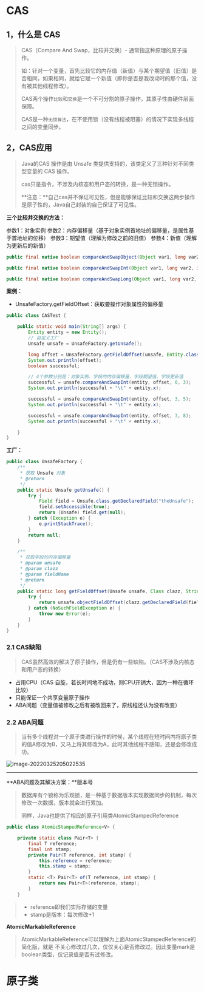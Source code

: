 # CAS

## 1，什么是 CAS

>   CAS（Compare And Swap，比较并交换）- 通常指这种原理的原子操作。
>
>   如：针对一个变量，首先比较它的内存值（新值）与某个期望值（旧值）是否相同，如果相同，就给它赋一个新值（即你是否是我改动时的那个值，没有被其他线程修改）。
>
>   CAS两个操作`比较`和`交换`是一个不可分割的原子操作，其原子性由硬件层面保障。
>
>   CAS是一种`无锁算法`，在不使用锁（没有线程被阻塞）的情况下实现多线程之间的变量同步。



## 2，CAS应用

>   Java的CAS 操作是由 Unsafe 类提供支持的，该类定义了三种针对不同类型变量的 CAS 操作。
>
>   cas只是指令，不涉及内核态和用户态的转换，是一种无锁操作。
>
>   **注意：**自己cas并不保证可见性，但是能够保证比较和交换这两步操作是原子性的，Java自己封装的自己保证了可见性。

**三个比较并交换的方法：**

 参数1：对象实例
 参数2：内存偏移量（基于对象实例首地址的偏移量，是属性基于首地址的位移）
 参数3：期望值（理解为修改之前的旧值）
 参数4：新值（理解为更新后的新值）

```java
public final native boolean compareAndSwapObject(Object var1, long var2, Object var4, Object var5);

public final native boolean compareAndSwapInt(Object var1, long var2, int var4, int var5);

public final native boolean compareAndSwapLong(Object var1, long var2, long var4, long var6);
```

**案例：**

*    UnsafeFactory.getFieldOffset：获取要操作对象属性的偏移量

```java
public class CASTest {

    public static void main(String[] args) {
        Entity entity = new Entity();
		// 自定义工厂
        Unsafe unsafe = UnsafeFactory.getUnsafe();

        long offset = UnsafeFactory.getFieldOffset(unsafe, Entity.class, "x");
        System.out.println(offset);
        boolean successful;

        // 4个参数分别是：对象实例、字段的内存偏移量、字段期望值、字段更新值
        successful = unsafe.compareAndSwapInt(entity, offset, 0, 3);
        System.out.println(successful + "\t" + entity.x);

        successful = unsafe.compareAndSwapInt(entity, offset, 3, 5);
        System.out.println(successful + "\t" + entity.x);

        successful = unsafe.compareAndSwapInt(entity, offset, 3, 8);
        System.out.println(successful + "\t" + entity.x);

    }   
}
```

**工厂：**

```java
public class UnsafeFactory {
    /**
     * 获取 Unsafe 对象
     * @return
     */
    public static Unsafe getUnsafe() {
        try {
            Field field = Unsafe.class.getDeclaredField("theUnsafe");
            field.setAccessible(true);
            return (Unsafe) field.get(null);
        } catch (Exception e) {
            e.printStackTrace();
        }
        return null;
    }

    /**
     * 获取字段的内存偏移量
     * @param unsafe
     * @param clazz
     * @param fieldName
     * @return
     */
    public static long getFieldOffset(Unsafe unsafe, Class clazz, String fieldName) {
        try {
            return unsafe.objectFieldOffset(clazz.getDeclaredField(fieldName));
        } catch (NoSuchFieldException e) {
            throw new Error(e);
        }
    }
}
```



### 2.1 CAS缺陷

>   CAS虽然高效的解决了原子操作，但是仍有一些缺陷。（CAS不涉及内核态和用户态的转换）

*   占用CPU（CAS 自旋，若长时间地不成功，则CPU开销大，因为一种在循环比较）
*    只能保证一个共享变量原子操作
*   ABA问题（变量值被修改之后有被改回来了，原线程还认为没有改变）

### 2.2 ABA问题

>   当有多个线程对一个原子类进行操作的时候，某个线程在短时间内将原子类的值A修改为B，又马上将其修改为A，此时其他线程不感知，还是会修改成功。



![image-20220325205022535](asserts/image-20220325205022535.png)

****

**ABA问题及其解决方案：**版本号

>   数据库有个锁称为乐观锁，是一种基于数据版本实现数据同步的机制，每次修改一次数据，版本就会进行累加。
>
>   同样，Java也提供了相应的原子引用类AtomicStampedReference<T>

````java
public class AtomicStampedReference<V> {

    private static class Pair<T> {
        final T reference;
        final int stamp;
        private Pair(T reference, int stamp) {
            this.reference = reference;
            this.stamp = stamp;
        }
        static <T> Pair<T> of(T reference, int stamp) {
            return new Pair<T>(reference, stamp);
        }
    }
````

>   *   reference即我们实际存储的变量
>   *   stamp是版本：每次修改+1



**AtomicMarkableReference**

>   AtomicMarkableReference可以理解为上面AtomicStampedReference的简化版，就是 不关心修改过几次，仅仅关心是否修改过。因此变量mark是boolean类型，仅记录值是否有过修改。



# 原子类
